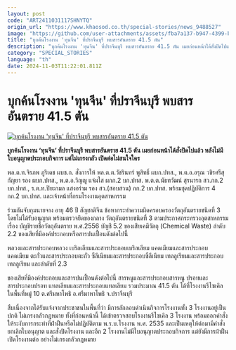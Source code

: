 ```yaml
---
layout: post
code: "ART2411031117SHNYTQ"
origin_url: "https://www.khaosod.co.th/special-stories/news_9488527"
image: "https://github.com/user-attachments/assets/fba7a137-b947-4399-b0df-dee2ac666c05"
title: "บุกค้นโรงงาน 'ทุนจีน' ที่ปราจีนบุรี พบสารอันตราย 41.5 ตัน"
description: "บุกค้นโรงงาน 'ทุนจีน' ที่ปราจีนบุรี พบสารอันตราย 41.5 ตัน เผยก่อนหน้าได้สั่งปิดไปแล้ว หลังไม่มีใบอนุญาตประกอบกิจการ แต่ไม่เกรงกลัว เปิดต่อไม่สนใจใคร"
category: "SPECIAL_STORIES"
language: "th"
date: 2024-11-03T11:22:01.811Z
---
```


# บุกค้นโรงงาน 'ทุนจีน' ที่ปราจีนบุรี พบสารอันตราย 41.5 ตัน

[![บุกค้นโรงงาน 'ทุนจีน' ที่ปราจีนบุรี พบสารอันตราย 41.5 ตัน](https://www.khaosod.co.th/wpapp/uploads/2024/11/pracheen.jpg "บุกค้นโรงงาน 'ทุนจีน' ที่ปราจีนบุรี พบสารอันตราย 41.5 ตัน")](https://www.khaosod.co.th/wpapp/uploads/2024/11/pracheen.jpg)

**บุกค้นโรงงาน ‘ทุนจีน’ ที่ปราจีนบุรี พบสารอันตราย 41.5 ตัน เผยก่อนหน้าได้สั่งปิดไปแล้ว หลังไม่มีใบอนุญาตประกอบกิจการ แต่ไม่เกรงกลัว เปิดต่อไม่สนใจใคร**

พล.ต.ท.จิรภพ ภูริเดช ผบช.ก. สั่งการให้ พล.ต.ต.วัชรินทร์ พูสิทธิ์ ผบก.ปทส., พ.ต.อ.อรุณ วชิรศรีสุกัญยา รอง ผบก.ปทส., พ.ต.อ.วิญญู แจ่มใส ผกก.2 บก.ปทส. พ.ต.ต.นัธทวัฒน์ สุรนารถ สว.กก.2 บก.ปทส., ร.ต.ท.ปิยะกมล แสงอร่าม รอง สว.(สอบสวน) กก.2 บก.ปทส. พร้อมชุดปฏิบัติการ 4 กก.2 บก.ปทส. และเจ้าหน้าที่กรมโรงงานอุตสาหกรรม

ร่วมกันจับกุมนายจาง อายุ 46 ปี สัญชาติจีน ข้อหากระทำความผิดครอบครองวัตถุอันตรายชนิดที่ 3 โดยไม่ได้รับอนุญาต พร้อมตรวจยึดของกลาง วัตถุอันตรายชนิดที่ 3 ตามประกาศกระทรวงอุตสาหกรรม เรื่อง บัญชีรายชื่อวัตถุอันตราย พ.ศ.2556 บัญชี 5.2 ของเสียเคมีวัตถุ (Chemical Waste) ลำดับ 2.2 ของเสียที่มีองค์ประกอบหรือสารปนเปื้อนดังต่อไปนี้

พลวงและสารประกอบพลวง เบริลเลียมและสารประกอบเบริลเลียม แคดเมียมและสารประกอบแคดเมียม ตะกั่วและสารประกอบตะกั่ว ซีลีเนียมและสารประกอบซีลีเนียม เทลลูเรียมและสารประกอบเทลลูเรียม และลำดับที่ 2.3

ของเสียที่มีองค์ประกอบและสารปนเปื้อนดังต่อไปนี้ สารหนูและสารประกอบสารหนู ปรอทและสารประกอบปรอท แทลเลียมและสารประกอบแทลเลียม รวมประมาณ 41.5 ตัน ได้ที่โรงงานรีไซเคิล ในพื้นที่หมู่ 10 ต.ศรีมหาโพธิ อ.ศรีมาหาโพธิ จ.ปราจีนบุรี

สืบเนื่องจากได้รับแจ้งจากประชาชนในพื้นที่ว่า มีการลักลอบดำเนินกิจการโรงงานทั้ง 3 โรงงานอยู่เป็นปกติ ไม่เกรงกลัวกฎหมาย ทั้งที่ก่อนหน้านี้ ได้เข้าตรวจสอบโรงงานรีไซเคิล 3 โรงงาน พร้อมออกคำสั่งให้ระงับการกระทำที่ฝ่าฝืนหรือไม่ปฏิบัติตาม พ.ร.บ.โรงงาน พ.ศ. 2535 และเป็นเหตุให้ต่อมามีคำสั่งยกเลิกใบอนุญาต และสั่งปิดโรงงาน และอีก 2 โรงงานไม่มีใบอนุญาตประกอบกิจการ แต่ยังมีการฝ่าฝืนเปิดโรงงานต่อ อย่างไม่เกรงกลัวกฎหมาย